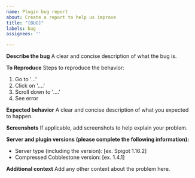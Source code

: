```yaml
---
name: Plugin bug report
about: Create a report to help us improve
title: "[BUG]"
labels: bug
assignees: ''

---
```


**Describe the bug**
A clear and concise description of what the bug is.

**To Reproduce**
Steps to reproduce the behavior:
1. Go to '...'
2. Click on '....'
3. Scroll down to '....'
4. See error

**Expected behavior**
A clear and concise description of what you expected to happen.

**Screenshots**
If applicable, add screenshots to help explain your problem.

**Server and plugin versions (please complete the following information):**
 - Server type (including the version): [ex. Spigot 1.16.2]
 - Compressed Cobblestone version: [ex. 1.4.1]

**Additional context**
Add any other context about the problem here.
